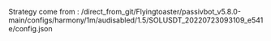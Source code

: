 Strategy come from : /direct_from_git/Flyingtoaster/passivbot_v5.8.0-main/configs/harmony/1m/audisabled/1.5/SOLUSDT_20220723093109_e541e/config.json